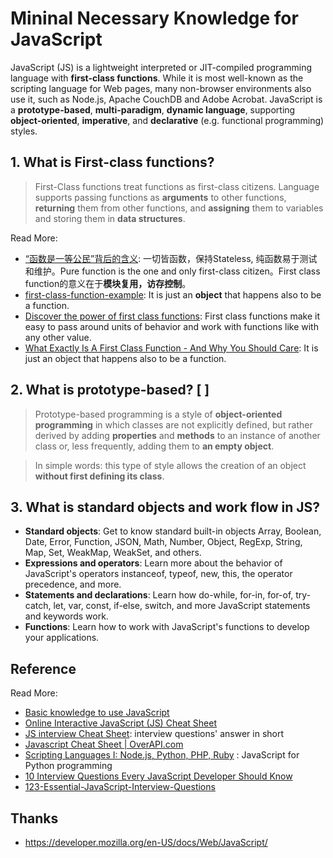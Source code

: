 # Mininal Necessary Knowledge for JavaScript

JavaScript (JS) is a lightweight interpreted or JIT-compiled programming language with **first-class functions**. While it is most well-known as the scripting language for Web pages, many non-browser environments also use it, such as Node.js, Apache CouchDB and Adobe Acrobat. JavaScript is a **prototype-based**, **multi-paradigm**, **dynamic language**, supporting **object-oriented**, **imperative**, and **declarative** (e.g. functional programming) styles. 

## 1. What is First-class functions?

> First-Class functions treat functions as first-class citizens. Language supports passing functions as **arguments** to other functions, **returning** them from other functions, and **assigning** them to variables and storing them in **data structures**.


Read More:

* [“函数是一等公民”背后的含义](https://blog.leapoahead.com/2015/09/19/function-as-first-class-citizen/): 一切皆函数，保持Stateless, 纯函数易于测试和维护。Pure function is the one and only first-class citizen。First class function的意义在于**模块复用，访存控制**。
* [first-class-function-example](https://repl.it/@WillWang42/js-first-class-function-ex): It is just an **object** that happens also to be a function. 
* [Discover the power of first class functions](https://medium.freecodecamp.org/discover-the-power-of-first-class-functions-fd0d7b599b69): First class functions make it easy to pass around units of behavior and work with functions like with any other value.
* [What Exactly Is A First Class Function - And Why You Should Care](https://www.i-programmer.info/programming/theory/5933-what-exactly-is-a-first-class-function-and-why-you-should-care.html): It is just an object that happens also to be a function. 

## 2. What is prototype-based? [ ]

> Prototype-based programming is a style of **object-oriented programming** in which classes are not explicitly defined, but rather derived by adding **properties** and **methods** to an instance of another class or, less frequently, adding them to **an empty object**.

> In simple words: this type of style allows the creation of an object **without first defining its class**.

## 3. What is standard objects and work flow in JS?

* **Standard objects**: Get to know standard built-in objects Array, Boolean, Date, Error, Function, JSON, Math, Number, Object, RegExp, String, Map, Set, WeakMap, WeakSet, and others.
* **Expressions and operators**: Learn more about the behavior of JavaScript's operators instanceof, typeof, new, this, the operator precedence, and more.
* **Statements and declarations**: Learn how do-while, for-in, for-of, try-catch, let, var, const, if-else, switch, and more JavaScript statements and keywords work.
* **Functions**: Learn how to work with JavaScript's functions to develop your applications.

## Reference 

Read More:

* [Basic knowledge to use JavaScript](https://i.imgur.com/kuohOkx.png)
* [Online Interactive JavaScript (JS) Cheat Sheet](https://htmlcheatsheet.com/js/)
* [JS interview Cheat Sheet](https://www.cheatography.com/wkerswell/cheat-sheets/js-interview/): interview questions' answer in short 
* [Javascript Cheat Sheet | OverAPI.com](http://overapi.com/javascript)
* [Scripting Languages I: Node.js, Python, PHP, Ruby](http://hyperpolyglot.org/scripting) : JavaScript for Python programming 
* [10 Interview Questions
Every JavaScript Developer Should Know](https://medium.com/javascript-scene/10-interview-questions-every-javascript-developer-should-know-6fa6bdf5ad95)
* [123-Essential-JavaScript-Interview-Questions](https://github.com/ganqqwerty/123-Essential-JavaScript-Interview-Questions)


## Thanks
- https://developer.mozilla.org/en-US/docs/Web/JavaScript/


